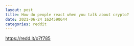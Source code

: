 ```yaml
--- 
layout: post 
title: How do people react when you talk about crypto? 
date: 2021-06-24 1624590644 
categories: reddit 
--- 
```

https://redd.it/o7f785